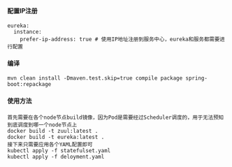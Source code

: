 #### 配置IP注册
    eureka:
      instance:
        prefer-ip-address: true # 使用IP地址注册到服务中心，eureka和服务都需要进行配置

#### 编译
    mvn clean install -Dmaven.test.skip=true compile package spring-boot:repackage

#### 使用方法
	首先需要在各个node节点build镜像，因为Pod是需要经过Scheduler调度的，用于无法预知到底调度到哪一个node节点上
	docker build -t zuul:latest .
	docker build -t eureka:latest .
	接下来只需要应用各个YAML配置即可
	kubectl apply -f statefulset.yaml
	kubectl apply -f deloyment.yaml